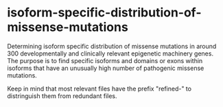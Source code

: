 # isoform-specific-distribution-of-missense-mutations
Determining isoform specific distribution of missense mutations in around 300 developmentally and clinically relevant epigenetic machinery genes.
The purpose is to find specific isoforms and domains or exons within isoforms that have an unusually high number of pathogenic missense mutations.

Keep in mind that most relevant files have the prefix "refined-" to distringuish them from redundant files.

